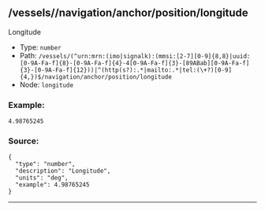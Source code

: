 ## /vessels/<RegExp>/navigation/anchor/position/longitude

Longitude

* Type: `number`
* Path: `/vessels/(^urn:mrn:(imo|signalk):(mmsi:[2-7][0-9]{8,8}|uuid:[0-9A-Fa-f]{8}-[0-9A-Fa-f]{4}-4[0-9A-Fa-f]{3}-[89ABab][0-9A-Fa-f]{3}-[0-9A-Fa-f]{12}))|^(http(s?):.*|mailto:.*|tel:(\+?)[0-9]{4,})$/navigation/anchor/position/longitude`
* Node: `longitude`

### Example:
```
4.98765245
```

### Source:
```
{
  "type": "number",
  "description": "Longitude",
  "units": "deg",
  "example": 4.98765245
}
```

---
